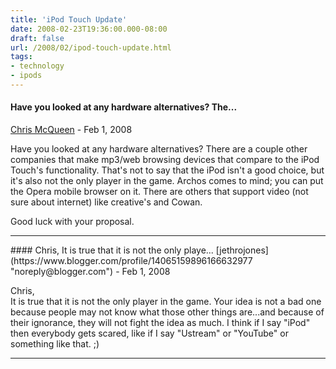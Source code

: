 ```yaml
---
title: 'iPod Touch Update'
date: 2008-02-23T19:36:00.000-08:00
draft: false
url: /2008/02/ipod-touch-update.html
tags: 
- technology
- ipods
---
```


#### Have you looked at any hardware alternatives? The...
[Chris McQueen](https://www.blogger.com/profile/08139604303519807414 "noreply@blogger.com") - <time datetime="2008-02-25T06:42:00.000-08:00">Feb 1, 2008</time>

Have you looked at any hardware alternatives? There are a couple other companies that make mp3/web browsing devices that compare to the iPod Touch's functionality. That's not to say that the iPod isn't a good choice, but it's also not the only player in the game. Archos comes to mind; you can put the Opera mobile browser on it. There are others that support video (not sure about internet) like creative's and Cowan.  
  
Good luck with your proposal.
<hr />
#### Chris,  
It is true that it is not the only playe...
[jethrojones](https://www.blogger.com/profile/14065159896166632977 "noreply@blogger.com") - <time datetime="2008-02-25T22:22:00.000-08:00">Feb 1, 2008</time>

Chris,  
It is true that it is not the only player in the game. Your idea is not a bad one because people may not know what those other things are...and because of their ignorance, they will not fight the idea as much. I think if I say "iPod" then everybody gets scared, like if I say "Ustream" or "YouTube" or something like that. ;)
<hr />
